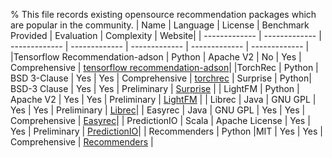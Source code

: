 % This file records existing opensource recommendation packages which are popular in the community.
| Name      | Language     | License | Benchmark Provided | Evaluation | Complexity | Website|
| ------------- | ------------- | ------------- | ------------- | ------------- | ------------- | ------------- |
|Tensorflow Recommendation-adson | Python | Apache V2 | No | Yes | Comprehensive | [tensorflow recommendation-adson](https://github.com/tensorflow/recommenders-addons)|
|TorchRec | Python | BSD 3-Clause | Yes | Yes | Comprehensive | [torchrec](https://github.com/pytorch/torchrec)
| Surprise | Python| BSD-3 Clause | Yes | Yes | Preliminary | [Surprise](https://github.com/NicolasHug/Surprise) |
| LightFM | Python | Apache V2 | Yes | Yes | Preliminary | [LightFM](https://github.com/lyst/lightfm) |
| Librec | Java | GNU GPL | Yes | Yes | Preliminary | [Librec](https://github.com/guoguibing/librec)|
| Easyrec | Java | GNU GPL | Yes | Yes | Comprehensive | [Easyrec](https://github.com/alibaba/EasyRec)|
| PredictionIO | Scala | Apache License | Yes | Yes | Preliminary | [PredictionIO](https://github.com/apache/predictionio)|
| Recommenders | Python |MIT | Yes | Yes | Comprehensive | [Recommenders](https://github.com/recommenders-team/recommenders) |
